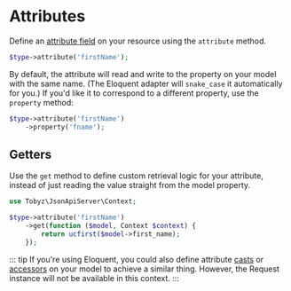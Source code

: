 # Attributes

Define an [attribute field](https://jsonapi.org/format/#document-resource-object-attributes) on your resource using the `attribute` method.

```php
$type->attribute('firstName');
```

By default, the attribute will read and write to the property on your model with the same name. (The Eloquent adapter will `snake_case` it automatically for you.) If you'd like it to correspond to a different property, use the `property` method:

```php
$type->attribute('firstName')
    ->property('fname');
```

## Getters

Use the `get` method to define custom retrieval logic for your attribute, instead of just reading the value straight from the model property.

```php
use Tobyz\JsonApiServer\Context;

$type->attribute('firstName')
    ->get(function ($model, Context $context) {
        return ucfirst($model->first_name);
    });
```

::: tip
If you're using Eloquent, you could also define attribute [casts](https://laravel.com/docs/8.x/eloquent-mutators#attribute-casting) or [accessors](https://laravel.com/docs/8.x/eloquent-mutators#defining-an-accessor) on your model to achieve a similar thing. However, the Request instance will not be available in this context.
:::
